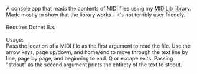 A console app that reads the contents of MIDI files using my [MIDILib library](https://github.com/lskq/MIDILib). Made mostly to show that the library works - it's not terribly user friendly.\
\
Requires Dotnet 8.x.\
\
Usage:\
Pass the location of a MIDI file as the first argument to read the file. Use the arrow keys, page up/down, and home/end to move through the text line by line, page by page, and beginning to end. Q or escape exits. Passing "stdout" as the second argument prints the entirety of the text to stdout.
